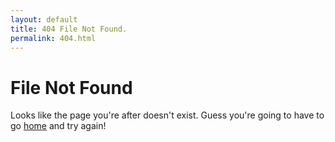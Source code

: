 ```yaml
---
layout: default
title: 404 File Not Found.
permalink: 404.html
---
```


File Not Found
==============

Looks like the page you're after doesn't exist.  Guess you're going to have to go [home](/) and try again!
